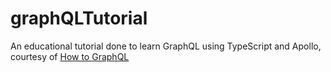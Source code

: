 # graphQLTutorial
An educational tutorial done to learn GraphQL using TypeScript and Apollo, courtesy of [How to GraphQL]("https://www.howtographql.com")
